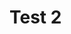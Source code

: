 <!--
title: Lecture 4
tags: Linear Algebra
menu: Semester 1 > Mathematics > Linear Algebra
date: 2022-07-02
-->
# Test 2